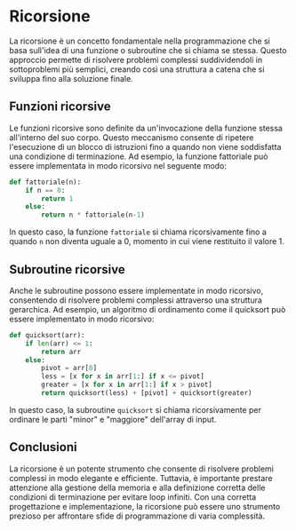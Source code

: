 # Ricorsione

La ricorsione è un concetto fondamentale nella programmazione che si basa sull'idea di una funzione o subroutine che si chiama se stessa. Questo approccio permette di risolvere problemi complessi suddividendoli in sottoproblemi più semplici, creando così una struttura a catena che si sviluppa fino alla soluzione finale.

## Funzioni ricorsive

Le funzioni ricorsive sono definite da un'invocazione della funzione stessa all'interno del suo corpo. Questo meccanismo consente di ripetere l'esecuzione di un blocco di istruzioni fino a quando non viene soddisfatta una condizione di terminazione. Ad esempio, la funzione fattoriale può essere implementata in modo ricorsivo nel seguente modo:

```python
def fattoriale(n):
    if n == 0:
        return 1
    else:
        return n * fattoriale(n-1)
```

In questo caso, la funzione `fattoriale` si chiama ricorsivamente fino a quando `n` non diventa uguale a 0, momento in cui viene restituito il valore 1.

## Subroutine ricorsive

Anche le subroutine possono essere implementate in modo ricorsivo, consentendo di risolvere problemi complessi attraverso una struttura gerarchica. Ad esempio, un algoritmo di ordinamento come il quicksort può essere implementato in modo ricorsivo:

```python
def quicksort(arr):
    if len(arr) <= 1:
        return arr
    else:
        pivot = arr[0]
        less = [x for x in arr[1:] if x <= pivot]
        greater = [x for x in arr[1:] if x > pivot]
        return quicksort(less) + [pivot] + quicksort(greater)
```

In questo caso, la subroutine `quicksort` si chiama ricorsivamente per ordinare le parti "minor" e "maggiore" dell'array di input.

## Conclusioni

La ricorsione è un potente strumento che consente di risolvere problemi complessi in modo elegante e efficiente. Tuttavia, è importante prestare attenzione alla gestione della memoria e alla definizione corretta delle condizioni di terminazione per evitare loop infiniti. Con una corretta progettazione e implementazione, la ricorsione può essere uno strumento prezioso per affrontare sfide di programmazione di varia complessità.